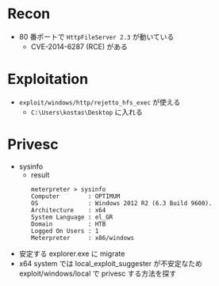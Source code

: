 # Recon
- 80 番ポートで `HttpFileServer 2.3` が動いている
  - CVE-2014-6287 (RCE) がある

# Exploitation
- `exploit/windows/http/rejetto_hfs_exec` が使える
  - `C:\Users\kostas\Desktop` に入れる

# Privesc
- sysinfo
  - result
    ```
    meterpreter > sysinfo
    Computer        : OPTIMUM
    OS              : Windows 2012 R2 (6.3 Build 9600).
    Architecture    : x64
    System Language : el_GR
    Domain          : HTB
    Logged On Users : 1
    Meterpreter     : x86/windows
    ```
- 安定する explorer.exe に migrate
- x64 system では local_exploit_suggester が不安定なため exploit/windows/local で privesc する方法を探す

  
